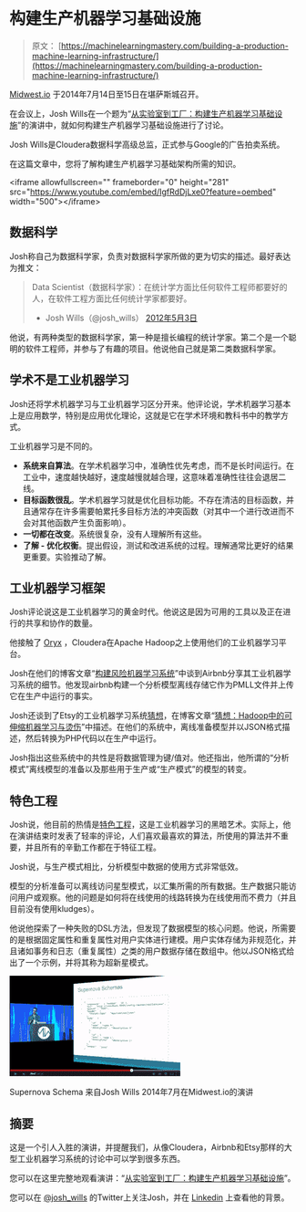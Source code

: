 # 构建生产机器学习基础设施

> 原文： [https://machinelearningmastery.com/building-a-production-machine-learning-infrastructure/](https://machinelearningmastery.com/building-a-production-machine-learning-infrastructure/)

[Midwest.io](http://www.midwest.io/) 于2014年7月14日至15日在堪萨斯城召开。

在会议上，Josh Wills在一个题为“[从实验室到工厂：构建生产机器学习基础设施](https://www.youtube.com/watch?v=IgfRdDjLxe0)”的演讲中，就如何构建生产机器学习基础设施进行了讨论。

Josh Wills是Cloudera数据科学高级总监，正式参与Google的广告拍卖系统。

在这篇文章中，您将了解构建生产机器学习基础架构所需的知识。

&lt;iframe allowfullscreen="" frameborder="0" height="281" src="https://www.youtube.com/embed/IgfRdDjLxe0?feature=oembed" width="500"&gt;&lt;/iframe&gt;

## 数据科学

Josh称自己为数据科学家，负责对数据科学家所做的更为切实的描述。最好表达为推文：

> Data Scientist（数据科学家）：在统计学方面比任何软件工程师都要好的人，在软件工程方面比任何统计学家都要好。
> 
> - Josh Wills（@josh_wills） [2012年5月3日](https://twitter.com/josh_wills/status/198093512149958656)

他说，有两种类型的数据科学家，第一种是擅长编程的统计学家。第二个是一个聪明的软件工程师，并参与了有趣的项目。他说他自己就是第二类数据科学家。

## 学术不是工业机器学习

Josh还将学术机器学习与工业机器学习区分开来。他评论说，学术机器学习基本上是应用数学，特别是应用优化理论，这就是它在学术环境和教科书中的教学方式。

工业机器学习是不同的。

*   **系统来自算法**。在学术机器学习中，准确性优先考虑，而不是长时间运行。在工业中，速度越快越好，速度越慢就越合理，这意味着准确性往往会退居二线。
*   **目标函数很乱**。学术机器学习就是优化目标功能。不存在清洁的目标函数，并且通常存在许多需要帕累托多目标方法的冲突函数（对其中一个进行改进而不会对其他函数产生负面影响）。
*   **一切都在改变**。系统很复杂，没有人理解所有这些。
*   **了解 - 优化权衡**。提出假设，测试和改进系统的过程。理解通常比更好的结果更重要。实验推动了解。

## 工业机器学习框架

Josh评论说这是工业机器学习的黄金时代。他说这是因为可用的工具以及正在进行的共享和协作的数量。

他接触了 [Oryx](https://github.com/cloudera/oryx) ，Cloudera在Apache Hadoop之上使用他们的工业机器学习平台。

Josh在他们的博客文章“[构建风险机器学习系统](http://nerds.airbnb.com/architecting-machine-learning-system-risk/)”中谈到Airbnb分享其工业机器学习系统的细节。他发现airbnb构建一个分析模型离线存储它作为PMLL文件并上传它在生产中运行的事实。

Josh还谈到了Etsy的工业机器学习系统[猜想](https://github.com/etsy/Conjecture)，在博客文章“[猜想：Hadoop中的可伸缩机器学习与烫伤](http://codeascraft.com/2014/06/18/conjecture-scalable-machine-learning-in-hadoop-with-scalding/)”中描述。在他们的系统中，离线准备模型并以JSON格式描述，然后转换为PHP代码以在生产中运行。

Josh指出这些系统中的共性是将数据管理为键/值对。他还指出，他所谓的“分析模式”离线模型的准备以及那些用于生产或“生产模式”的模型的转变。

## 特色工程

Josh说，他目前的热情是[特色工程](http://machinelearningmastery.com/discover-feature-engineering-how-to-engineer-features-and-how-to-get-good-at-it/ "Discover Feature Engineering, How to Engineer Features and How to Get Good at It")，这是工业机器学习的黑暗艺术。实际上，他在演讲结束时发表了轻率的评论，人们喜欢最喜欢的算法，所使用的算法并不重要，并且所有的辛勤工作都在于特征工程。

Josh说，与生产模式相比，分析模型中数据的使用方式非常低效。

模型的分析准备可以离线访问星型模式，以汇集所需的所有数据。生产数据只能访问用户或观察。他的问题是如何将在线使用的线路转换为在线使用而不费力（并且目前没有使用kludges）。

他说他探索了一种失败的DSL方法，但发现了数据模型的核心问题。他说，所需要的是根据固定属性和重复属性对用户实体进行建模。用户实体存储为非规范化，并且诸如事务和日志（重复属性）之类的用户数据存储在数组中。他以JSON格式给出了一个示例，并将其称为超新星模式。

[![Supernova Schemas](img/1411b14b7f9d93391d486e249d21cfef.jpg)](https://3qeqpr26caki16dnhd19sv6by6v-wpengine.netdna-ssl.com/wp-content/uploads/2014/10/Supernova-Schemas.png)

Supernova Schema
来自Josh Wills 2014年7月在Midwest.io的演讲

## 摘要

这是一个引人入胜的演讲，并提醒我们，从像Cloudera，Airbnb和Etsy那样的大型工业机器学习系统的讨论中可以学到很多东西。

您可以在这里完整地观看演讲：“[从实验室到工厂：构建生产机器学习基础设施](https://www.youtube.com/watch?v=IgfRdDjLxe0)”。

您可以在 [@josh_wills](https://twitter.com/josh_wills) 的Twitter上关注Josh，并在 [Linkedin](https://www.linkedin.com/pub/josh-wills/0/82b/138) 上查看他的背景。